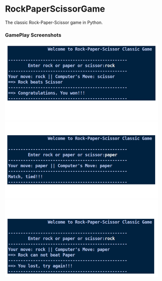 # RockPaperScissorGame
The classic Rock-Paper-Scissor game in Python.

### GamePlay Screenshots

![won](https://github.com/kmranrg/RockPaperScissorGame/blob/master/img/won.png)
![tied](https://github.com/kmranrg/RockPaperScissorGame/blob/master/img/tied.png)
![lost](https://github.com/kmranrg/RockPaperScissorGame/blob/master/img/lost.png)
